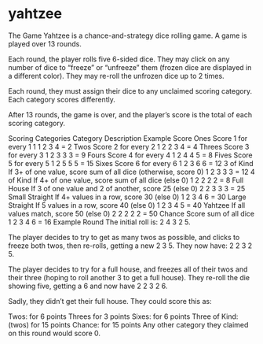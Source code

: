 # yahtzee

The Game
Yahtzee is a chance-and-strategy dice rolling game. A game is played over 13 rounds.

Each round, the player rolls five 6-sided dice. They may click on any number of dice to “freeze” or “unfreeze” them (frozen dice are displayed in a different color). They may re-roll the unfrozen dice up to 2 times.

Each round, they must assign their dice to any unclaimed scoring category. Each category scores differently.

After 13 rounds, the game is over, and the player’s score is the total of each scoring category.

Scoring Categories
Category Description Example Score
Ones Score 1 for every 1 1 1 2 3 4 = 2
Twos Score 2 for every 2 1 2 2 3 4 = 4
Threes Score 3 for every 3 1 2 3 3 3 = 9
Fours Score 4 for every 4 1 2 4 4 5 = 8
Fives Score 5 for every 5 1 2 5 5 5 = 15
Sixes Score 6 for every 6 1 2 3 6 6 = 12
3 of Kind If 3+ of one value, score sum of all dice (otherwise, score 0) 1 2 3 3 3 = 12
4 of Kind If 4+ of one value, score sum of all dice (else 0) 1 2 2 2 2 = 8
Full House If 3 of one value and 2 of another, score 25 (else 0) 2 2 3 3 3 = 25
Small Straight If 4+ values in a row, score 30 (else 0) 1 2 3 4 6 = 30
Large Straight If 5 values in a row, score 40 (else 0) 1 2 3 4 5 = 40
Yahtzee If all values match, score 50 (else 0) 2 2 2 2 2 = 50
Chance Score sum of all dice 1 2 3 4 6 = 16
Example Round
The initial roll is: 2 4 3 2 5.

The player decides to try to get as many twos as possible, and clicks to freeze both twos, then re-rolls, getting a new 2 3 5. They now have: 2 2 3 2 5.

The player decides to try for a full house, and freezes all of their twos and their three (hoping to roll another 3 to get a full house). They re-roll the die showing five, getting a 6 and now have 2 2 3 2 6.

Sadly, they didn’t get their full house. They could score this as:

Twos: for 6 points
Threes for 3 points
Sixes: for 6 points
Three of Kind: (twos) for 15 points
Chance: for 15 points
Any other category they claimed on this round would score 0.
